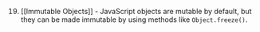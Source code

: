 19. [[Immutable Objects]] - JavaScript objects are mutable by default, but they can be made immutable by using methods like `Object.freeze()`.